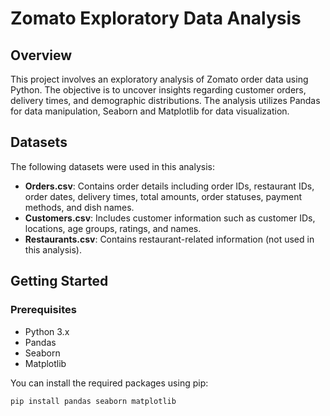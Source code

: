 # Zomato Exploratory Data Analysis

## Overview
This project involves an exploratory analysis of Zomato order data using Python. The objective is to uncover insights regarding customer orders, delivery times, and demographic distributions. The analysis utilizes Pandas for data manipulation, Seaborn and Matplotlib for data visualization.

## Datasets
The following datasets were used in this analysis:
- **Orders.csv**: Contains order details including order IDs, restaurant IDs, order dates, delivery times, total amounts, order statuses, payment methods, and dish names.
- **Customers.csv**: Includes customer information such as customer IDs, locations, age groups, ratings, and names.
- **Restaurants.csv**: Contains restaurant-related information (not used in this analysis).

## Getting Started
### Prerequisites
- Python 3.x
- Pandas
- Seaborn
- Matplotlib

You can install the required packages using pip:

```bash
pip install pandas seaborn matplotlib
